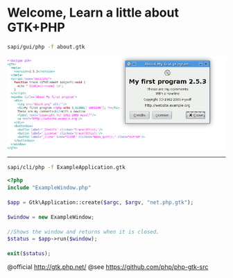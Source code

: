 
# Welcome, Learn a little about GTK+PHP


```bash
sapi/gui/php -f about.gtk
```
<img src="https://raw.githubusercontent.com/gtkphp/.github/main/profile/gtkml.png" />

--------------------------------------

```bash
sapi/cli/php -f ExampleApplication.gtk
```

```php
<?php
include "ExampleWindow.php"

$app = Gtk\Application::create($argc, $argv, "net.php.gtk");

$window = new ExampleWindow;

//Shows the window and returns when it is closed.
$status = $app->run($window);

exit($status);
```


@official http://gtk.php.net/
@see https://github.com/php/php-gtk-src
